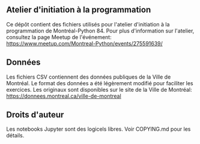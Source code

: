 Atelier d'initiation à la programmation
---------------------------------------

Ce dépôt contient des fichiers utilisés pour l'atelier d'initiation à la programmation de Montréal-Python 84. Pour plus d'information sur l'atelier, consultez la page Meetup de l'événement: https://www.meetup.com/Montreal-Python/events/275591639/ 

## Données

Les fichiers CSV contiennent des données publiques de la Ville de Montréal. Le format des données a été légèrement modifié pour faciliter les exercices. Les originaux sont disponibles sur le site de la Ville de Montréal:
https://donnees.montreal.ca/ville-de-montreal


## Droits d'auteur

Les notebooks Jupyter sont des logicels libres. Voir COPYING.md pour les détails.
